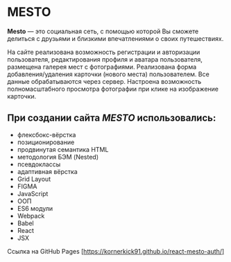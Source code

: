 # MESTO
**Mesto** — это социальная сеть, с помощью которой Вы cможете делиться с друзьями и близкими впечатлениями о своих путешествиях.

На сайте реализована возможность регистрации и авторизации пользователя, редактирования профиля и аватара пользователя, размещена галерея мест с фотографиями.
Реализована форма добавления/удаления карточки (нового места) пользователем.
Все данные обрабатываются через сервер.
Настроена возможность полномасштабного просмотра фотографии при клике на изображение карточки.

## При создании сайта *MESTO* использовались:
* флексбокс-вёрстка
* позиционирование
* продвинутая семантика HTML
* методология БЭМ (Nested)
* псевдоклассы
* адаптивная вёрстка
* Grid Layout
* FIGMA
* JavaScript
* ООП
* ES6 модули
* Webpack
* Babel
* React
* JSX

Сcылка на GitHub Pages
[https://kornerkick91.github.io/react-mesto-auth/]
